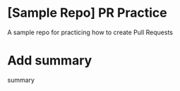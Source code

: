# [Sample Repo] PR Practice
A sample repo for practicing how to create Pull Requests

# Add summary
summary